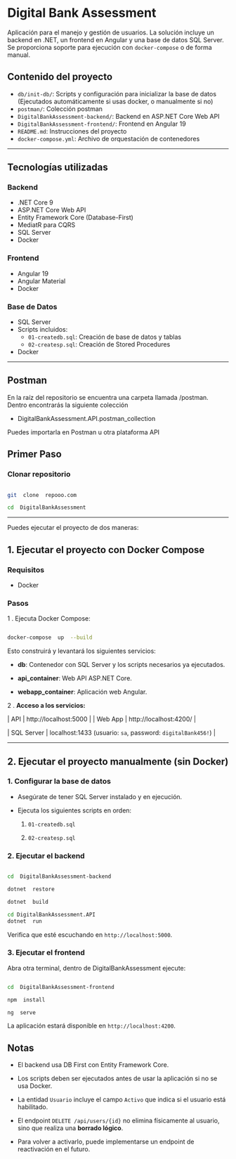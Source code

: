 
# Digital Bank Assessment

Aplicación para el manejo y gestión de usuarios. La solución incluye un backend en .NET, un frontend en Angular y una base de datos SQL Server. Se proporciona soporte para ejecución con `docker-compose` o de forma manual.

## Contenido del proyecto

- `db/init-db/`: Scripts y configuración para inicializar la base de datos (Ejecutados automáticamente si usas docker, o manualmente si no)
- `postman/`: Colección postman
- `DigitalBankAssessment-backend/`: Backend en ASP.NET Core Web API
- `DigitalBankAssessment-frontend/`: Frontend en Angular 19
- `README.md`: Instrucciones del proyecto
- `docker-compose.yml`: Archivo de orquestación de contenedores
---

## Tecnologías utilizadas

### Backend

- .NET Core 9
- ASP.NET Core Web API
- Entity Framework Core (Database-First)
- MediatR para CQRS
- SQL Server
- Docker

### Frontend

- Angular 19
- Angular Material
- Docker

### Base de Datos

- SQL Server
- Scripts incluidos:
  - `01-createdb.sql`: Creación de base de datos y tablas
  - `02-createsp.sql`: Creación de Stored Procedures
- Docker

---
## Postman

En la raíz del repositorio se encuentra una carpeta llamada /postman. Dentro encontrarás la siguiente colección
- DigitalBankAssessment.API.postman_collection

Puedes importarla en Postman u otra plataforma API

## Primer Paso
### Clonar repositorio
```bash

git  clone  repooo.com

cd  DigitalBankAssessment

```
---
Puedes ejecutar el proyecto de dos maneras:

## 1. Ejecutar el proyecto  con Docker Compose

### Requisitos
- Docker

### Pasos

1   .  Ejecuta Docker Compose:

  

```bash

docker-compose  up  --build

```

  

Esto construirá y levantará los siguientes servicios:

  

-  **db**: Contenedor con SQL Server y los scripts necesarios ya ejecutados.

-  **api_container**: Web API ASP.NET Core.
-  **webapp_container**: Aplicación web Angular.

  

2   .  **Acceso a los servicios:**

| API | http://localhost:5000 |
| Web App | http://localhost:4200/ |

| SQL Server | localhost:1433 (usuario: `sa`, password: `digitalBank456!`) |
  

---

  

## 2. Ejecutar el proyecto manualmente (sin Docker)

  

### 1. Configurar la base de datos

  

- Asegúrate de tener SQL Server instalado y en ejecución.

- Ejecuta los siguientes scripts en orden:

    1.  `01-createdb.sql`

    2.  `02-createsp.sql`

  

### 2. Ejecutar el backend

  

```bash

cd  DigitalBankAssessment-backend

dotnet  restore

dotnet  build

cd DigitalBankAssessment.API
dotnet  run

```

  

Verifica que esté escuchando en `http://localhost:5000`.

  

### 3. Ejecutar el frontend
Abra otra terminal, dentro de DigitalBankAssessment ejecute:
  

```bash

cd  DigitalBankAssessment-frontend

npm  install

ng  serve

```

  

La aplicación estará disponible en `http://localhost:4200`.


## Notas

  

- El backend usa DB First con Entity Framework Core.

- Los scripts deben ser ejecutados antes de usar la aplicación si no se usa Docker.

- La entidad `Usuario` incluye el campo `Activo` que indica si el usuario está habilitado.
- El endpoint `DELETE /api/users/{id}` no elimina físicamente al usuario, sino que realiza una **borrado lógico**.
- Para volver a activarlo, puede implementarse un endpoint de reactivación en el futuro.

